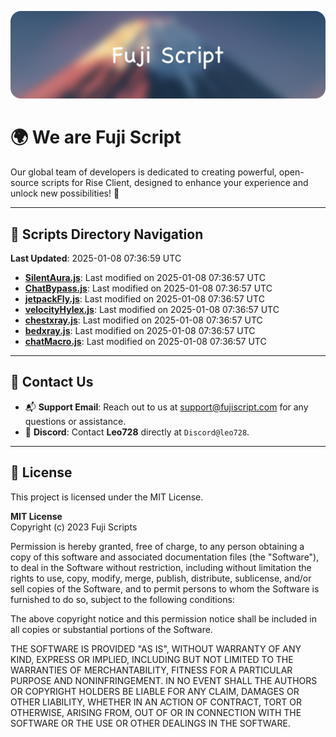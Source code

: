 ![Banner](.github/b.webp)

# 🌍 **We are Fuji Script**

Our global team of developers is dedicated to creating powerful, open-source scripts for Rise Client, designed to enhance your experience and unlock new possibilities! 🌟

---
<!-- SCRIPTS_NAVIGATION_START -->
## 📂 **Scripts Directory Navigation**

**Last Updated**: 2025-01-08 07:36:59 UTC

- **[SilentAura.js](scripts/SilentAura.js)**: Last modified on 2025-01-08 07:36:57 UTC
- **[ChatBypass.js](scripts/ChatBypass.js)**: Last modified on 2025-01-08 07:36:57 UTC
- **[jetpackFly.js](scripts/jetpackFly.js)**: Last modified on 2025-01-08 07:36:57 UTC
- **[velocityHylex.js](scripts/velocityHylex.js)**: Last modified on 2025-01-08 07:36:57 UTC
- **[chestxray.js](scripts/chestxray.js)**: Last modified on 2025-01-08 07:36:57 UTC
- **[bedxray.js](scripts/bedxray.js)**: Last modified on 2025-01-08 07:36:57 UTC
- **[chatMacro.js](scripts/chatMacro.js)**: Last modified on 2025-01-08 07:36:57 UTC

<!-- SCRIPTS_NAVIGATION_END -->

---

## 💬 **Contact Us**  
- 📬 **Support Email**: Reach out to us at [support@fujiscript.com](mailto:support@fujiscript.com) for any questions or assistance.  
- 💬 **Discord**: Contact **Leo728** directly at `Discord@leo728`.

---

## 📜 **License**

This project is licensed under the MIT License.  

**MIT License**  
Copyright (c) 2023 Fuji Scripts  

Permission is hereby granted, free of charge, to any person obtaining a copy of this software and associated documentation files (the "Software"), to deal in the Software without restriction, including without limitation the rights to use, copy, modify, merge, publish, distribute, sublicense, and/or sell copies of the Software, and to permit persons to whom the Software is furnished to do so, subject to the following conditions:  

The above copyright notice and this permission notice shall be included in all copies or substantial portions of the Software.  

THE SOFTWARE IS PROVIDED "AS IS", WITHOUT WARRANTY OF ANY KIND, EXPRESS OR IMPLIED, INCLUDING BUT NOT LIMITED TO THE WARRANTIES OF MERCHANTABILITY, FITNESS FOR A PARTICULAR PURPOSE AND NONINFRINGEMENT. IN NO EVENT SHALL THE AUTHORS OR COPYRIGHT HOLDERS BE LIABLE FOR ANY CLAIM, DAMAGES OR OTHER LIABILITY, WHETHER IN AN ACTION OF CONTRACT, TORT OR OTHERWISE, ARISING FROM, OUT OF OR IN CONNECTION WITH THE SOFTWARE OR THE USE OR OTHER DEALINGS IN THE SOFTWARE.  
